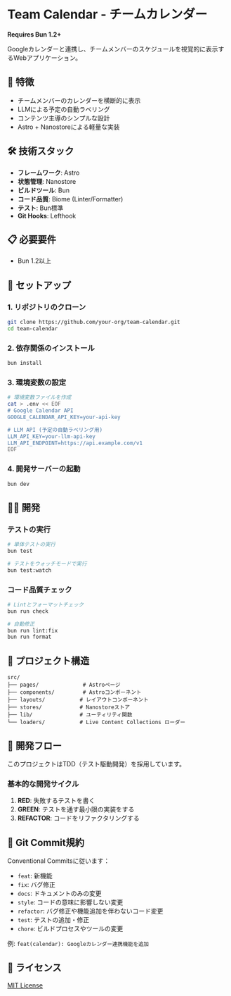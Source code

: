 # Team Calendar - チームカレンダー

**Requires Bun 1.2+**

Googleカレンダーと連携し、チームメンバーのスケジュールを視覚的に表示するWebアプリケーション。

## 🚀 特徴

- チームメンバーのカレンダーを横断的に表示
- LLMによる予定の自動ラベリング
- コンテンツ主導のシンプルな設計
- Astro + Nanostoreによる軽量な実装

## 🛠️ 技術スタック

- **フレームワーク**: Astro
- **状態管理**: Nanostore
- **ビルドツール**: Bun
- **コード品質**: Biome (Linter/Formatter)
- **テスト**: Bun標準
- **Git Hooks**: Lefthook

## 📋 必要要件

- Bun 1.2以上

## 🔧 セットアップ

### 1. リポジトリのクローン

```bash
git clone https://github.com/your-org/team-calendar.git
cd team-calendar
```

### 2. 依存関係のインストール

```bash
bun install
```

### 3. 環境変数の設定

```bash
# 環境変数ファイルを作成
cat > .env << EOF
# Google Calendar API
GOOGLE_CALENDAR_API_KEY=your-api-key

# LLM API (予定の自動ラベリング用)
LLM_API_KEY=your-llm-api-key
LLM_API_ENDPOINT=https://api.example.com/v1
EOF
```

### 4. 開発サーバーの起動

```bash
bun dev
```

## 🏃‍♂️ 開発

### テストの実行

```bash
# 単体テストの実行
bun test

# テストをウォッチモードで実行
bun test:watch
```

### コード品質チェック

```bash
# Lintとフォーマットチェック
bun run check

# 自動修正
bun run lint:fix
bun run format
```

## 📁 プロジェクト構造

```
src/
├── pages/              # Astroページ
├── components/         # Astroコンポーネント
├── layouts/           # レイアウトコンポーネント
├── stores/            # Nanostoreストア
├── lib/               # ユーティリティ関数
└── loaders/           # Live Content Collections ローダー
```

## 🧪 開発フロー

このプロジェクトはTDD（テスト駆動開発）を採用しています。

### 基本的な開発サイクル

1. **RED**: 失敗するテストを書く
2. **GREEN**: テストを通す最小限の実装をする
3. **REFACTOR**: コードをリファクタリングする

## 🎯 Git Commit規約

Conventional Commitsに従います：

- `feat`: 新機能
- `fix`: バグ修正
- `docs`: ドキュメントのみの変更
- `style`: コードの意味に影響しない変更
- `refactor`: バグ修正や機能追加を伴わないコード変更
- `test`: テストの追加・修正
- `chore`: ビルドプロセスやツールの変更

例: `feat(calendar): Googleカレンダー連携機能を追加`

## 📄 ライセンス

[MIT License](LICENSE)
